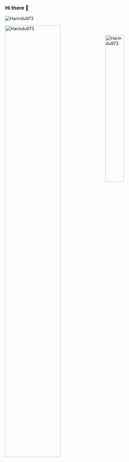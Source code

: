 ### Hi there 👋
<p align="left"> <img src="https://komarev.com/ghpvc/?username=Harindu973&color=brightgreen" alt="Harindu973" /> </p>


<p>&nbsp;<img align="left" width="60%" src="https://github-readme-stats.vercel.app/api?username=Harindu973&show_icons=true"
        alt="Harindu973" /></p>
 
<p><img align="right" style="float:right;" width="35%" src="https://github-readme-stats.vercel.app/api/top-langs/?username=Harindu973&layout=compact"
        alt="Harindu973" /></p>
